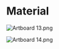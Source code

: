 # Material

<p><img src="https://vertexschool.instructure.com/courses/319/files/22095/preview?verifier=ZPHD6O4AAN2xQSAqzRauKMg0GwIt9jSaVOX00Mgj" alt="Artboard 13.png" data-api-endpoint="https://vertexschool.instructure.com/api/v1/courses/319/files/22095" data-api-returntype="File"></p>
<p><img src="https://vertexschool.instructure.com/courses/319/files/22096/preview?verifier=mLoj864aUrdXEh0NJUESukCSDTssWwIl2TEVtxZb" alt="Artboard 14.png" data-api-endpoint="https://vertexschool.instructure.com/api/v1/courses/319/files/22096" data-api-returntype="File"></p>